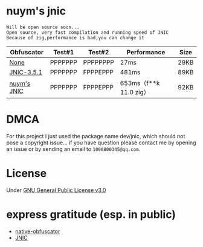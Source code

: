 # nuym's jnic
```
Will be open source soon...
Open source, very fast compilation and running speed of JNIC
Because of zig,performance is bad,you can change it
```

| Obfuscator                                                         | Test#1  | Test#2   | Performance | Size  |
|--------------------------------------------------------------------|---------|----------|-------------|-------|
| [None](https://www.java.com/)                                  | PPPPPPP | PPPPPPPP | 27ms        | 29KB  | 
| [JNIC-3.5.1](https://jnic.dev/)                                    | PPPPPPP | FPPPEPPP | 481ms       | 89KB  |
| [nuym's JNIC](https://github.com/nuym/j2c)   | PPPPPPP | FPPPEPPP | 653ms（f**k 11.0 zig）        | 92KB | 

# DMCA
For this project I just used the package name dev/jnic, which should not pose a copyright issue...
if you have question please contact me by opening an issue or by sending an email to `1006800345@qq.com`.

# License
Under [GNU General Public License v3.0](https://choosealicense.com/licenses/agpl-3.0/)

# express gratitude (esp. in public)
- [native-obfuscator](https://github.com/radioegor146/native-obfuscator)
- [JNIC](jnic.dev)
